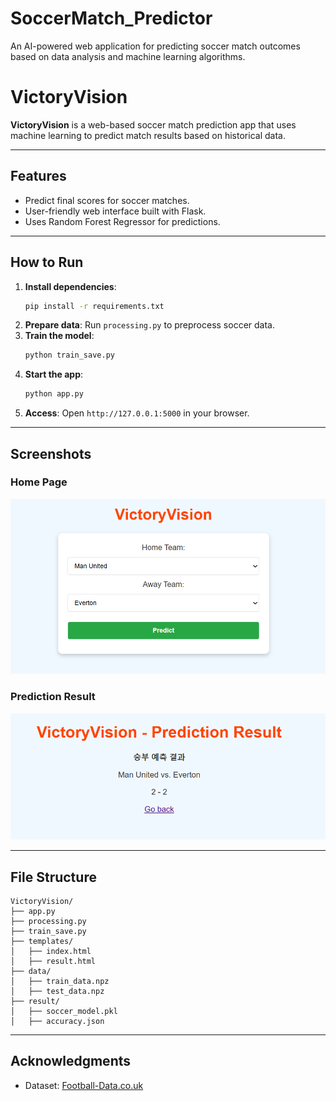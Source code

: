 # SoccerMatch_Predictor
An AI-powered web application for predicting soccer match outcomes based on data analysis and machine learning algorithms.
# VictoryVision
**VictoryVision** is a web-based soccer match prediction app that uses machine learning to predict match results based on historical data.

---

## Features
- Predict final scores for soccer matches.
- User-friendly web interface built with Flask.
- Uses Random Forest Regressor for predictions.

---

## How to Run
1. **Install dependencies**:
   ```bash
   pip install -r requirements.txt
   ```
2. **Prepare data**: Run `processing.py` to preprocess soccer data.
3. **Train the model**: 
   ```bash
   python train_save.py
   ```
4. **Start the app**:
   ```bash
   python app.py
   ```
5. **Access**: Open `http://127.0.0.1:5000` in your browser.

---

## Screenshots
### Home Page
![Home Page](./image/web_page1.png)

### Prediction Result
![Prediction Result](./image/web_page2.png)

---

## File Structure
```
VictoryVision/
├── app.py
├── processing.py
├── train_save.py
├── templates/
│   ├── index.html
│   ├── result.html
├── data/
│   ├── train_data.npz
│   ├── test_data.npz
├── result/
│   ├── soccer_model.pkl
│   ├── accuracy.json
```

---

## Acknowledgments
- Dataset: [Football-Data.co.uk](https://www.football-data.co.uk/englandm.php)
